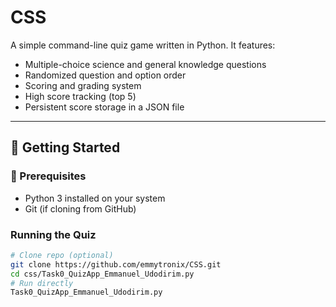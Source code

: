 # CSS

A simple command-line quiz game written in Python. It features:

- Multiple-choice science and general knowledge questions
- Randomized question and option order
- Scoring and grading system
- High score tracking (top 5)
- Persistent score storage in a JSON file

---

## 🚀 Getting Started

### 🔧 Prerequisites

- Python 3 installed on your system
- Git (if cloning from GitHub)

### Running the Quiz
```bash
# Clone repo (optional)
git clone https://github.com/emmytronix/CSS.git
cd css/Task0_QuizApp_Emmanuel_Udodirim.py
# Run directly
Task0_QuizApp_Emmanuel_Udodirim.py